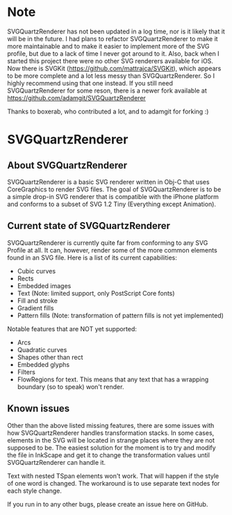 Note
====

SVGQuartzRenderer has not been updated in a log time, nor is it likely that it will be in the future. I had plans to refactor SVGQuartzRenderer to make it more maintainable and to make it easier to implement more of the SVG profile, but due to a lack of time I never got around to it. Also, back when I started this project there were no other SVG renderers available for iOS. Now there is SVGKit (https://github.com/mattrajca/SVGKit), which appears to be more complete and a lot less messy than SVGQuartzRenderer. So I highly recommend using that one instead. If you still need SVGQuartzRenderer for some reson, there is a newer fork available at https://github.com/adamgit/SVGQuartzRenderer

Thanks to boxerab, who contributed a lot, and to adamgit for forking :)

SVGQuartzRenderer
=================

About SVGQuartzRenderer
-----------------------

SVGQuartzRenderer is a basic SVG renderer written in Obj-C that uses CoreGraphics to render SVG files. The goal of SVGQuartzRenderer is to be a simple drop-in SVG renderer that is compatible with the iPhone platform and conforms to a subset of SVG 1.2 Tiny (Everything except Animation).


Current state of SVGQuartzRenderer
----------------------------------
SVGQuartzRenderer is currently quite far from conforming to any SVG Profile at all. It can, however, render some of the more common elements found in an SVG file. Here is a list of its current capabilities:

* Cubic curves
* Rects
* Embedded images
* Text (Note: limited support, only PostScript Core fonts)
* Fill and stroke
* Gradient fills
* Pattern fills (Note: transformation of pattern fills is not yet implemented)

Notable features that are NOT yet supported:

* Arcs
* Quadratic curves
* Shapes other than rect
* Embedded glyphs
* Filters
* FlowRegions for text. This means that any text that has a wrapping boundary (so to speak) won't render.

Known issues
------------
Other than the above listed missing features, there are some issues with how SVGQuartzRenderer handles transformation stacks. In some cases, elements in the SVG will be located in strange places where they are not supposed to be. The easiest solution for the moment is to try and modify the file in InkScape and get it to change the transformation values until SVGQuartzRenderer can handle it.

Text with nested TSpan elements won't work. That will happen if the style of one word is changed. The workaround is to use separate text nodes for each style change.

If you run in to any other bugs, please create an issue here on GitHub.
